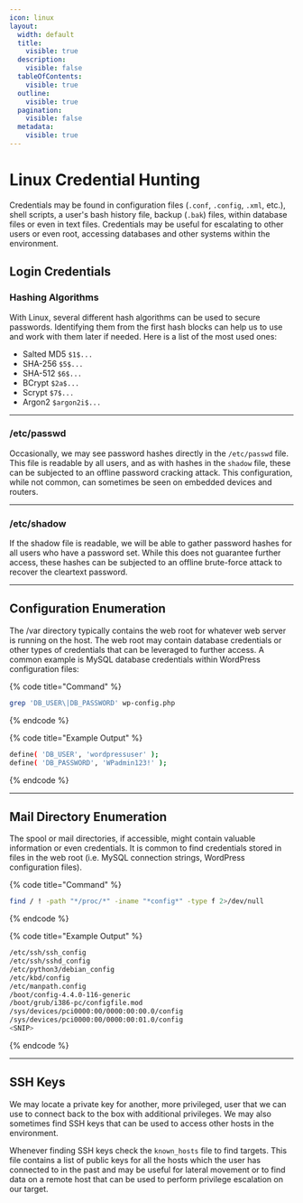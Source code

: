 ```yaml
---
icon: linux
layout:
  width: default
  title:
    visible: true
  description:
    visible: false
  tableOfContents:
    visible: true
  outline:
    visible: true
  pagination:
    visible: false
  metadata:
    visible: true
---
```


# Linux Credential Hunting

Credentials may be found in configuration files (`.conf`, `.config`, `.xml`, etc.), shell scripts, a user's bash history file, backup (`.bak`) files, within database files or even in text files. Credentials may be useful for escalating to other users or even root, accessing databases and other systems within the environment.

## Login Credentials

### Hashing Algorithms <a href="#hashing-algorithms" id="hashing-algorithms"></a>

With Linux, several different hash algorithms can be used to secure passwords. Identifying them from the first hash blocks can help us to use and work with them later if needed. Here is a list of the most used ones:

* Salted MD5 `$1$...`
* SHA-256 `$5$...`
* SHA-512 `$6$...`
* BCrypt `$2a$...`
* Scrypt `$7$...`
* Argon2 `$argon2i$...`

***

### /etc/passwd <a href="#etc-passwd" id="etc-passwd"></a>

Occasionally, we may see password hashes directly in the `/etc/passwd` file. This file is readable by all users, and as with hashes in the `shadow` file, these can be subjected to an offline password cracking attack. This configuration, while not common, can sometimes be seen on embedded devices and routers.

***

### /etc/shadow <a href="#etc-shadow" id="etc-shadow"></a>

If the shadow file is readable, we will be able to gather password hashes for all users who have a password set. While this does not guarantee further access, these hashes can be subjected to an offline brute-force attack to recover the cleartext password.

***

## Configuration Enumeration

The /var directory typically contains the web root for whatever web server is running on the host. The web root may contain database credentials or other types of credentials that can be leveraged to further access. A common example is MySQL database credentials within WordPress configuration files:

{% code title="Command" %}
```bash
grep 'DB_USER\|DB_PASSWORD' wp-config.php
```
{% endcode %}

{% code title="Example Output" %}
```bash
define( 'DB_USER', 'wordpressuser' );
define( 'DB_PASSWORD', 'WPadmin123!' );
```
{% endcode %}

***

## Mail Directory Enumeration

The spool or mail directories, if accessible, might contain valuable information or even credentials. It is common to find credentials stored in files in the web root (i.e. MySQL connection strings, WordPress configuration files).

{% code title="Command" %}
```bash
find / ! -path "*/proc/*" -iname "*config*" -type f 2>/dev/null
```
{% endcode %}

{% code title="Example Output" %}
```bash
/etc/ssh/ssh_config
/etc/ssh/sshd_config
/etc/python3/debian_config
/etc/kbd/config
/etc/manpath.config
/boot/config-4.4.0-116-generic
/boot/grub/i386-pc/configfile.mod
/sys/devices/pci0000:00/0000:00:00.0/config
/sys/devices/pci0000:00/0000:00:01.0/config
<SNIP>
```
{% endcode %}

***

## SSH Keys

&#x20;We may locate a private key for another, more privileged, user that we can use to connect back to the box with additional privileges. We may also sometimes find SSH keys that can be used to access other hosts in the environment.

Whenever finding SSH keys check the `known_hosts` file to find targets. This file contains a list of public keys for all the hosts which the user has connected to in the past and may be useful for lateral movement or to find data on a remote host that can be used to perform privilege escalation on our target.
